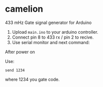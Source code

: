 # camelion
433 mHz Gate signal generator for Arduino

1) Upload `main.ino` to your arduino controller.
2) Connect pin 8 to 433 rx / pin 2 to recive.
3) Use serial monitor and next command:

After power on

Use:

`send 1234`

 where 1234 you gate code.
